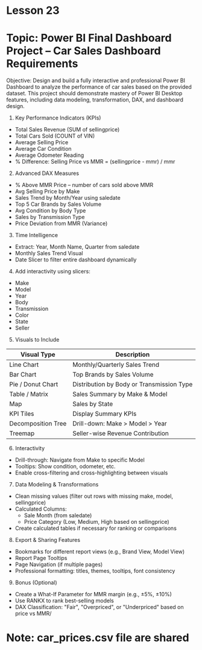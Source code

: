 # Lesson 23

**Topic:** Power BI Final Dashboard Project – Car Sales Dashboard Requirements
=============================================================
Objective:
Design and build a fully interactive and professional Power BI Dashboard to analyze the performance of car sales based on the provided dataset. This project should demonstrate mastery of Power BI Desktop features, including data modeling, transformation, DAX, and dashboard design.

1. Key Performance Indicators (KPIs)
- Total Sales Revenue (SUM of sellingprice)
- Total Cars Sold (COUNT of VIN)
- Average Selling Price
- Average Car Condition
- Average Odometer Reading
- % Difference: Selling Price vs MMR = (sellingprice - mmr) / mmr

2. Advanced DAX Measures
- % Above MMR Price – number of cars sold above MMR
- Avg Selling Price by Make
- Sales Trend by Month/Year using saledate
- Top 5 Car Brands by Sales Volume
- Avg Condition by Body Type
- Sales by Transmission Type
- Price Deviation from MMR (Variance)

3. Time Intelligence
- Extract: Year, Month Name, Quarter from saledate
- Monthly Sales Trend Visual
- Date Slicer to filter entire dashboard dynamically

4. Add interactivity using slicers:
- Make
- Model
- Year
- Body
- Transmission
- Color
- State
- Seller

 5. Visuals to Include
 
| Visual Type        | Description                                 |
|--------------------|---------------------------------------------|
| Line Chart         | Monthly/Quarterly Sales Trend               |
| Bar Chart          | Top Brands by Sales Volume                  |
| Pie / Donut Chart  | Distribution by Body or Transmission Type   |
| Table / Matrix     | Sales Summary by Make & Model               |
| Map                | Sales by State                              |
| KPI Tiles          | Display Summary KPIs                        |
| Decomposition Tree | Drill-down: Make > Model > Year             |
| Treemap            | Seller-wise Revenue Contribution            |

6. Interactivity
- Drill-through: Navigate from Make to specific Model
- Tooltips: Show condition, odometer, etc.
- Enable cross-filtering and cross-highlighting between visuals

7. Data Modeling & Transformations
- Clean missing values (filter out rows with missing make, model, sellingprice)
- Calculated Columns:
    - Sale Month (from saledate)
    - Price Category (Low, Medium, High based on sellingprice)
- Create calculated tables if necessary for ranking or comparisons

8. Export & Sharing Features
- Bookmarks for different report views (e.g., Brand View, Model View)
- Report Page Tooltips
- Page Navigation (if multiple pages)
- Professional formatting: titles, themes, tooltips, font consistency

9. Bonus (Optional)
- Create a What-If Parameter for MMR margin (e.g., ±5%, ±10%)
- Use RANKX to rank best-selling models
- DAX Classification: "Fair", "Overpriced", or "Underpriced" based on price vs MMR/



# Note: car_prices.csv file are shared


